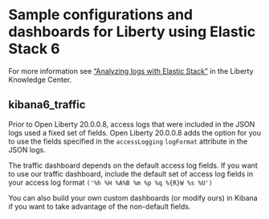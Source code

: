 # Sample configurations and dashboards for Liberty using Elastic Stack 6
For more information see [“Analyzing logs with Elastic Stack”](https://www.ibm.com/support/knowledgecenter/SSAW57_liberty/com.ibm.websphere.wlp.nd.multiplatform.doc/ae/twlp_elk_stack.html) in the Liberty Knowledge Center.

## kibana6_traffic

Prior to Open Liberty 20.0.0.8, access logs that were included in the JSON logs used a fixed set of fields. Open Liberty 20.0.0.8 adds the option for you to use the fields specified in the `accessLogging` `logFormat` attribute in the JSON logs.

The traffic dashboard depends on the default access log fields. If you want to use our traffic dashboard, include the default set of access log fields in your access log format `('%h %H %A%B %m %p %q %{R}W %s %U')`

You can also build your own custom dashboards (or modify ours) in Kibana if you want to take advantage of the non-default fields.

